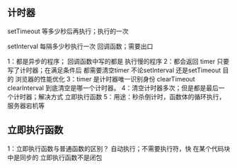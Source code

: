 ## 计时器
setTimeout    等多少秒后再执行；执行的一次

setInterval    每隔多少秒执行一次 回调函数；需要出口

1：都是异步的程序； 回调函数中写的都是 执行慢的程序
2：都会返回 timer 只要写了计时器；在满足条件后 都需要清空timer 不论setInterval 还是setTimeout 目的 浏览器的性能优化
3：timer 是计时器唯一识别身份 clearTimeout clearInterval 到底清空是哪一个计时器。
4：清空计时器多次；但是都是最后一个计时器；解决方式 立即执行函数
5：用途：秒杀倒计时，函数体的循环执行，服务器宕机等

## 立即执行函数
1：立即执行函数与普通函数的区别？
   自动执行；不需要执行符，快 在某个代码块中是同步的
   立即执行函数不是闭包